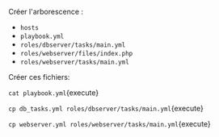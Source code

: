 Créer l'arborescence :

- `hosts`
- `playbook.yml`
- `roles/dbserver/tasks/main.yml`
- `roles/webserver/files/index.php`
- `roles/webserver/tasks/main.yml`

Créer ces fichiers:

`cat playbook.yml`{execute}

`cp db_tasks.yml roles/dbserver/tasks/main.yml`{execute}

`cp webserver.yml roles/webserver/tasks/main.yml`{execute}
